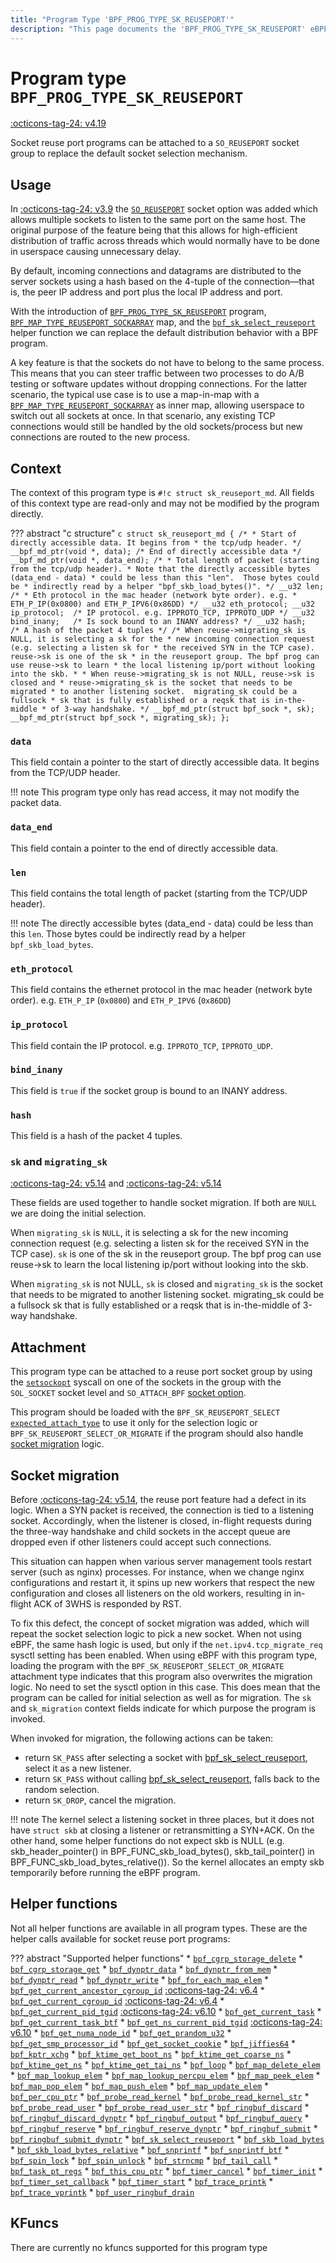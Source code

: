 ```yaml
---
title: "Program Type 'BPF_PROG_TYPE_SK_REUSEPORT'"
description: "This page documents the 'BPF_PROG_TYPE_SK_REUSEPORT' eBPF program type, including its definition, usage, program types that can use it, and examples."
---
```

# Program type `BPF_PROG_TYPE_SK_REUSEPORT`

<!-- [FEATURE_TAG](BPF_PROG_TYPE_SK_REUSEPORT) -->
[:octicons-tag-24: v4.19](https://github.com/torvalds/linux/commit/2dbb9b9e6df67d444fbe425c7f6014858d337adf)
<!-- [/FEATURE_TAG] -->

Socket reuse port programs can be attached to a `SO_REUSEPORT` socket group to replace the default socket selection mechanism.

## Usage

In [:octicons-tag-24: v3.9](https://github.com/torvalds/linux/commit/c617f398edd4db2b8567a28e899a88f8f574798d) the [`SO_REUSEPORT`](https://lwn.net/Articles/542629/) socket option was added which allows multiple sockets to listen to the same port on the same host. The original purpose of the feature being that this allows for high-efficient distribution of traffic across threads which would normally have to be done in userspace causing unnecessary delay.

By default, incoming connections and datagrams are distributed to the server sockets using a hash based on the 4-tuple of the connection—that is, the peer IP address and port plus the local IP address and port.

With the introduction of [`BPF_PROG_TYPE_SK_REUSEPORT`](../program-type/BPF_PROG_TYPE_SK_REUSEPORT.md) program, [`BPF_MAP_TYPE_REUSEPORT_SOCKARRAY`](../map-type/BPF_MAP_TYPE_REUSEPORT_SOCKARRAY.md) map, and the [`bpf_sk_select_reuseport`](../helper-function/bpf_sk_select_reuseport.md) helper function we can replace the default distribution behavior with a BPF program.

A key feature is that the sockets do not have to belong to the same process. This means that you can steer traffic between two processes to do A/B testing or software updates without dropping connections. For the latter scenario, the typical use case is to use a map-in-map with a [`BPF_MAP_TYPE_REUSEPORT_SOCKARRAY`](../map-type/BPF_MAP_TYPE_REUSEPORT_SOCKARRAY.md) as inner map, allowing userspace to switch out all sockets at once. In that scenario, any existing TCP connections would still be handled by the old sockets/process but new connections are routed to the new process. 

## Context

The context of this program type is `#!c struct sk_reuseport_md`. All fields of this context type are read-only and may not be modified by the program directly.

??? abstract "c structure"
    ```c
    struct sk_reuseport_md {
        /*
        * Start of directly accessible data. It begins from
        * the tcp/udp header.
        */
        __bpf_md_ptr(void *, data);
        /* End of directly accessible data */
        __bpf_md_ptr(void *, data_end);
        /*
        * Total length of packet (starting from the tcp/udp header).
        * Note that the directly accessible bytes (data_end - data)
        * could be less than this "len".  Those bytes could be
        * indirectly read by a helper "bpf_skb_load_bytes()".
        */
        __u32 len;
        /*
        * Eth protocol in the mac header (network byte order). e.g.
        * ETH_P_IP(0x0800) and ETH_P_IPV6(0x86DD)
        */
        __u32 eth_protocol;
        __u32 ip_protocol;	/* IP protocol. e.g. IPPROTO_TCP, IPPROTO_UDP */
        __u32 bind_inany;	/* Is sock bound to an INANY address? */
        __u32 hash;		/* A hash of the packet 4 tuples */
        /* When reuse->migrating_sk is NULL, it is selecting a sk for the
        * new incoming connection request (e.g. selecting a listen sk for
        * the received SYN in the TCP case).  reuse->sk is one of the sk
        * in the reuseport group. The bpf prog can use reuse->sk to learn
        * the local listening ip/port without looking into the skb.
        *
        * When reuse->migrating_sk is not NULL, reuse->sk is closed and
        * reuse->migrating_sk is the socket that needs to be migrated
        * to another listening socket.  migrating_sk could be a fullsock
        * sk that is fully established or a reqsk that is in-the-middle
        * of 3-way handshake.
        */
        __bpf_md_ptr(struct bpf_sock *, sk);
        __bpf_md_ptr(struct bpf_sock *, migrating_sk);
    };
    ```

### `data`

This field contain a pointer to the start of directly accessible data. It begins from the TCP/UDP header.

!!! note
    This program type only has read access, it may not modify the packet data.

### `data_end`

This field contain a pointer to the end of directly accessible data.

### `len`

This field contains the total length of packet (starting from the TCP/UDP header). 

!!! note 
    The directly accessible bytes (data_end - data) could be less than this `len`. Those bytes could be indirectly read by a helper `bpf_skb_load_bytes`.

### `eth_protocol`

This field contains the ethernet protocol in the mac header (network byte order). e.g. `ETH_P_IP` (`0x0800`) and `ETH_P_IPV6` (`0x86DD`)

### `ip_protocol`

This field contain the IP protocol. e.g. `IPPROTO_TCP`, `IPPROTO_UDP`.

### `bind_inany`

This field is `true` if the socket group is bound to an INANY address.

### `hash`

This field is a hash of the packet 4 tuples.

### `sk` and `migrating_sk`

[:octicons-tag-24: v5.14](https://github.com/torvalds/linux/commit/e061047684af63f2d4f1338ec73140f6e29eb59f)
and
[:octicons-tag-24: v5.14](https://github.com/torvalds/linux/commit/d5e4ddaeb6ab2c3c7fbb7b247a6d34bb0b18d87e)

These fields are used together to handle socket migration. If both are `NULL` we are doing the initial selection.

When `migrating_sk` is `NULL`, it is selecting a sk for the new incoming connection request (e.g. selecting a listen sk for the received SYN in the TCP case).  `sk` is one of the sk in the reuseport group. The bpf prog can use reuse->sk to learn the local listening ip/port without looking into the skb.

When `migrating_sk` is not NULL, `sk` is closed and `migrating_sk` is the socket that needs to be migrated to another listening socket.  migrating_sk could be a fullsock sk that is fully established or a reqsk that is in-the-middle of 3-way handshake.

## Attachment

This program type can be attached to a reuse port socket group by using the [`setsockopt`](https://man7.org/linux/man-pages/man2/setsockopt.2.html) syscall on one of the sockets in the group with the `SOL_SOCKET` socket level and  `SO_ATTACH_BPF` [socket option](https://man7.org/linux/man-pages/man7/socket.7.html).

This program should be loaded with the `BPF_SK_REUSEPORT_SELECT` [`expected_attach_type`](../syscall/BPF_PROG_LOAD.md#expected_attach_type) to use it only for the selection logic or `BPF_SK_REUSEPORT_SELECT_OR_MIGRATE` if the program should also handle [socket migration](#socket-migration) logic.

## Socket migration

Before [:octicons-tag-24: v5.14](https://github.com/torvalds/linux/commit/d5e4ddaeb6ab2c3c7fbb7b247a6d34bb0b18d87e), the reuse port feature had a defect in its logic. When a SYN packet is received, the connection is tied to a listening socket. Accordingly, when the listener is closed, in-flight requests during the three-way handshake and child sockets in the accept queue are dropped even if other listeners could accept such connections.

This situation can happen when various server management tools restart server (such as nginx) processes. For instance, when we change nginx configurations and restart it, it spins up new workers that respect the new configuration and closes all listeners on the old workers, resulting in in-flight <nospell>ACK of 3WHS is responded by RST</nospell>.

To fix this defect, the concept of socket migration was added, which will repeat the socket selection logic to pick a new socket. When not using eBPF, the same hash logic is used, but only if the `net.ipv4.tcp_migrate_req` sysctl setting has been enabled. When using eBPF with this program type, loading the program with the `BPF_SK_REUSEPORT_SELECT_OR_MIGRATE` attachment type indicates that this program also overwrites the migration logic. No need to set the sysctl option in this case. This does mean that the program can be called for initial selection as well as for migration. The `sk` and `sk_migration` context fields indicate for which purpose the program is invoked.

When invoked for migration, the following actions can be taken:

 * return `SK_PASS` after selecting a socket with [bpf_sk_select_reuseport](../helper-function/bpf_sk_select_reuseport.md), select it as a new listener.
 * return `SK_PASS` without calling [bpf_sk_select_reuseport](../helper-function/bpf_sk_select_reuseport.md), falls back to the random selection.
 * return `SK_DROP`, cancel the migration.

!!! note
    The kernel select a listening socket in three places, but it does not have `struct skb` at closing a listener or retransmitting a SYN+ACK. On the other hand, some helper functions do not expect skb is NULL (e.g. skb_header_pointer() in BPF_FUNC_skb_load_bytes(), skb_tail_pointer() in BPF_FUNC_skb_load_bytes_relative()). So the kernel allocates an empty skb temporarily before running the eBPF program.

## Helper functions

Not all helper functions are available in all program types. These are the helper calls available for socket reuse port programs:

<!-- DO NOT EDIT MANUALLY -->
<!-- [PROG_HELPER_FUNC_REF] -->
??? abstract "Supported helper functions"
    * [`bpf_cgrp_storage_delete`](../helper-function/bpf_cgrp_storage_delete.md)
    * [`bpf_cgrp_storage_get`](../helper-function/bpf_cgrp_storage_get.md)
    * [`bpf_dynptr_data`](../helper-function/bpf_dynptr_data.md)
    * [`bpf_dynptr_from_mem`](../helper-function/bpf_dynptr_from_mem.md)
    * [`bpf_dynptr_read`](../helper-function/bpf_dynptr_read.md)
    * [`bpf_dynptr_write`](../helper-function/bpf_dynptr_write.md)
    * [`bpf_for_each_map_elem`](../helper-function/bpf_for_each_map_elem.md)
    * [`bpf_get_current_ancestor_cgroup_id`](../helper-function/bpf_get_current_ancestor_cgroup_id.md) [:octicons-tag-24: v6.4](https://github.com/torvalds/linux/commit/c501bf55c88b834adefda870c7c092ec9052a437)
    * [`bpf_get_current_cgroup_id`](../helper-function/bpf_get_current_cgroup_id.md) [:octicons-tag-24: v6.4](https://github.com/torvalds/linux/commit/c501bf55c88b834adefda870c7c092ec9052a437)
    * [`bpf_get_current_pid_tgid`](../helper-function/bpf_get_current_pid_tgid.md) [:octicons-tag-24: v6.10](https://github.com/torvalds/linux/commit/eb166e522c77699fc19bfa705652327a1e51a117)
    * [`bpf_get_current_task`](../helper-function/bpf_get_current_task.md)
    * [`bpf_get_current_task_btf`](../helper-function/bpf_get_current_task_btf.md)
    * [`bpf_get_ns_current_pid_tgid`](../helper-function/bpf_get_ns_current_pid_tgid.md) [:octicons-tag-24: v6.10](https://github.com/torvalds/linux/commit/eb166e522c77699fc19bfa705652327a1e51a117)
    * [`bpf_get_numa_node_id`](../helper-function/bpf_get_numa_node_id.md)
    * [`bpf_get_prandom_u32`](../helper-function/bpf_get_prandom_u32.md)
    * [`bpf_get_smp_processor_id`](../helper-function/bpf_get_smp_processor_id.md)
    * [`bpf_get_socket_cookie`](../helper-function/bpf_get_socket_cookie.md)
    * [`bpf_jiffies64`](../helper-function/bpf_jiffies64.md)
    * [`bpf_kptr_xchg`](../helper-function/bpf_kptr_xchg.md)
    * [`bpf_ktime_get_boot_ns`](../helper-function/bpf_ktime_get_boot_ns.md)
    * [`bpf_ktime_get_coarse_ns`](../helper-function/bpf_ktime_get_coarse_ns.md)
    * [`bpf_ktime_get_ns`](../helper-function/bpf_ktime_get_ns.md)
    * [`bpf_ktime_get_tai_ns`](../helper-function/bpf_ktime_get_tai_ns.md)
    * [`bpf_loop`](../helper-function/bpf_loop.md)
    * [`bpf_map_delete_elem`](../helper-function/bpf_map_delete_elem.md)
    * [`bpf_map_lookup_elem`](../helper-function/bpf_map_lookup_elem.md)
    * [`bpf_map_lookup_percpu_elem`](../helper-function/bpf_map_lookup_percpu_elem.md)
    * [`bpf_map_peek_elem`](../helper-function/bpf_map_peek_elem.md)
    * [`bpf_map_pop_elem`](../helper-function/bpf_map_pop_elem.md)
    * [`bpf_map_push_elem`](../helper-function/bpf_map_push_elem.md)
    * [`bpf_map_update_elem`](../helper-function/bpf_map_update_elem.md)
    * [`bpf_per_cpu_ptr`](../helper-function/bpf_per_cpu_ptr.md)
    * [`bpf_probe_read_kernel`](../helper-function/bpf_probe_read_kernel.md)
    * [`bpf_probe_read_kernel_str`](../helper-function/bpf_probe_read_kernel_str.md)
    * [`bpf_probe_read_user`](../helper-function/bpf_probe_read_user.md)
    * [`bpf_probe_read_user_str`](../helper-function/bpf_probe_read_user_str.md)
    * [`bpf_ringbuf_discard`](../helper-function/bpf_ringbuf_discard.md)
    * [`bpf_ringbuf_discard_dynptr`](../helper-function/bpf_ringbuf_discard_dynptr.md)
    * [`bpf_ringbuf_output`](../helper-function/bpf_ringbuf_output.md)
    * [`bpf_ringbuf_query`](../helper-function/bpf_ringbuf_query.md)
    * [`bpf_ringbuf_reserve`](../helper-function/bpf_ringbuf_reserve.md)
    * [`bpf_ringbuf_reserve_dynptr`](../helper-function/bpf_ringbuf_reserve_dynptr.md)
    * [`bpf_ringbuf_submit`](../helper-function/bpf_ringbuf_submit.md)
    * [`bpf_ringbuf_submit_dynptr`](../helper-function/bpf_ringbuf_submit_dynptr.md)
    * [`bpf_sk_select_reuseport`](../helper-function/bpf_sk_select_reuseport.md)
    * [`bpf_skb_load_bytes`](../helper-function/bpf_skb_load_bytes.md)
    * [`bpf_skb_load_bytes_relative`](../helper-function/bpf_skb_load_bytes_relative.md)
    * [`bpf_snprintf`](../helper-function/bpf_snprintf.md)
    * [`bpf_snprintf_btf`](../helper-function/bpf_snprintf_btf.md)
    * [`bpf_spin_lock`](../helper-function/bpf_spin_lock.md)
    * [`bpf_spin_unlock`](../helper-function/bpf_spin_unlock.md)
    * [`bpf_strncmp`](../helper-function/bpf_strncmp.md)
    * [`bpf_tail_call`](../helper-function/bpf_tail_call.md)
    * [`bpf_task_pt_regs`](../helper-function/bpf_task_pt_regs.md)
    * [`bpf_this_cpu_ptr`](../helper-function/bpf_this_cpu_ptr.md)
    * [`bpf_timer_cancel`](../helper-function/bpf_timer_cancel.md)
    * [`bpf_timer_init`](../helper-function/bpf_timer_init.md)
    * [`bpf_timer_set_callback`](../helper-function/bpf_timer_set_callback.md)
    * [`bpf_timer_start`](../helper-function/bpf_timer_start.md)
    * [`bpf_trace_printk`](../helper-function/bpf_trace_printk.md)
    * [`bpf_trace_vprintk`](../helper-function/bpf_trace_vprintk.md)
    * [`bpf_user_ringbuf_drain`](../helper-function/bpf_user_ringbuf_drain.md)
<!-- [/PROG_HELPER_FUNC_REF] -->

## KFuncs

<!-- [PROG_KFUNC_REF] -->
There are currently no kfuncs supported for this program type
<!-- [/PROG_KFUNC_REF] -->
